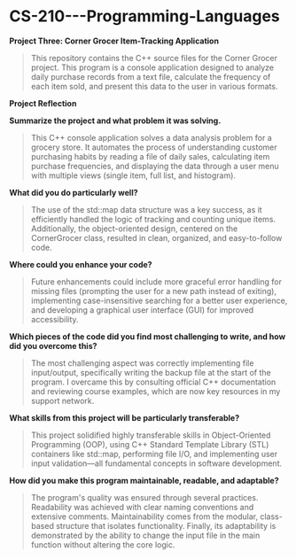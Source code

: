 # CS-210---Programming-Languages

**Project Three: Corner Grocer Item-Tracking Application**  
>This repository contains the C++ source files for the Corner Grocer project. This program is a console application designed to analyze daily purchase records from a text file, calculate the frequency of each item sold, and present this data to the user in various formats.

**Project Reflection**

**Summarize the project and what problem it was solving.**  
>This C++ console application solves a data analysis problem for a grocery store. It automates the process of understanding customer purchasing habits by reading a file of daily sales, calculating item purchase frequencies, and displaying the data through a user menu with multiple views (single item, full list, and histogram).

**What did you do particularly well?**  
>The use of the std::map data structure was a key success, as it efficiently handled the logic of tracking and counting unique items. Additionally, the object-oriented design, centered on the CornerGrocer class, resulted in clean, organized, and easy-to-follow code.

**Where could you enhance your code?**  
>Future enhancements could include more graceful error handling for missing files (prompting the user for a new path instead of exiting), implementing case-insensitive searching for a better user experience, and developing a graphical user interface (GUI) for improved accessibility.

**Which pieces of the code did you find most challenging to write, and how did you overcome this?**  
>The most challenging aspect was correctly implementing file input/output, specifically writing the backup file at the start of the program. I overcame this by consulting official C++ documentation and reviewing course examples, which are now key resources in my support network.

**What skills from this project will be particularly transferable?**  
>This project solidified highly transferable skills in Object-Oriented Programming (OOP), using C++ Standard Template Library (STL) containers like std::map, performing file I/O, and implementing user input validation—all fundamental concepts in software development.

**How did you make this program maintainable, readable, and adaptable?**  
>The program's quality was ensured through several practices. Readability was achieved with clear naming conventions and extensive comments. Maintainability comes from the modular, class-based structure that isolates functionality. Finally, its adaptability is demonstrated by the ability to change the input file in the main function without altering the core logic.
